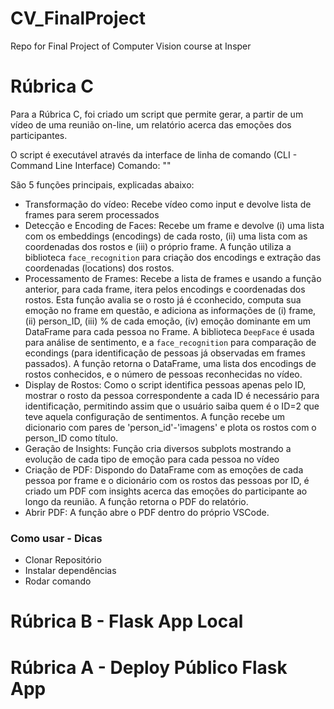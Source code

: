 # CV_FinalProject
Repo for Final Project of Computer Vision course at Insper


# Rúbrica C

Para a Rúbrica C, foi criado um script que permite gerar, a partir de um vídeo de uma reunião on-line, um relatório acerca das emoções dos participantes.

O script é executável através da interface de linha de comando (CLI - Command Line Interface)
Comando: ""

São 5 funções principais, explicadas abaixo:
* Transformação do vídeo: Recebe vídeo como input e devolve lista de frames para serem processados
* Detecção e Encoding de Faces: Recebe um frame e devolve (i) uma lista com os embeddings (encodings) de cada rosto, (ii) uma lista com as coordenadas dos rostos e (iii) o próprio frame. A função utiliza a biblioteca `face_recognition` para criação dos encodings e extração das coordenadas (locations) dos rostos.
* Processamento de Frames: Recebe a lista de frames e usando a função anterior, para cada frame, itera pelos encodings e coordenadas dos rostos. Esta função avalia se o rosto já é cconhecido, computa sua emoção no frame em questão, e adiciona as informações de (i) frame, (ii) person_ID, (iii) % de cada emoção, (iv) emoção dominante em um DataFrame para cada pessoa no Frame. A biblioteca `DeepFace` é usada para análise de sentimento, e a `face_recognition` para comparação de econdings (para identificação de pessoas já observadas em frames passados). A função retorna o DataFrame, uma lista dos encodings de rostos conhecidos, e o número de pessoas reconhecidas no vídeo.
* Display de Rostos: Como o script identifica pessoas apenas pelo ID, mostrar o rosto da pessoa correspondente a cada ID é necessário para identificação, permitindo assim que o usuário saiba quem é o ID=2 que teve aquela configuração de sentimentos. A função recebe um dicionario com pares de 'person_id'-'imagens' e plota os rostos com o person_ID como título.
* Geração de Insights: Função cria diversos subplots mostrando a evolução de cada tipo de emoção para cada pessoa no vídeo
* Criação de PDF: Dispondo do DataFrame com as emoções de cada pessoa por frame e o dicionário com os rostos das pessoas por ID, é criado um PDF com insights acerca das emoções do participante ao longo da reunião. A função retorna o PDF do relatório.
* Abrir PDF: A função abre o PDF dentro do próprio VSCode.

### Como usar - Dicas
* Clonar Repositório
* Instalar dependências
* Rodar comando

# Rúbrica B - Flask App Local


# Rúbrica A - Deploy Público Flask App